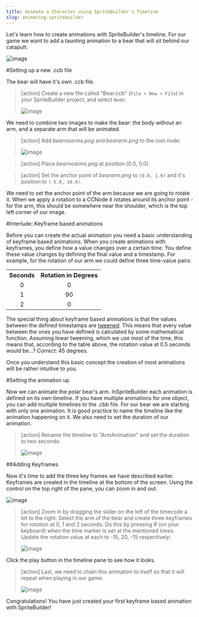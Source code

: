 ```yaml
---
title: Animate a Character using SpriteBuilder's Timeline
slug: animating-spritebuilder
---
```


Let's learn how to create animations with SpriteBuilder's timeline. For our game we want to add a taunting animation to a bear that will sit behind our catapult:

<!-- TODO: update with gif -->

![image](https://s3.amazonaws.com/mgwu-misc/Spritebuilder+Tutorial/Spritebuilder_animating_preview.png)

#Setting up a new .ccb file

The bear will have it's own .ccb file.

> [action]
> Create a new file called "Bear.ccb" (`File > New > File`) in your SpriteBuilder project, and select `Node`:
>
> ![image](https://s3.amazonaws.com/mgwu-misc/Spritebuilder+Tutorial/Spritebuilder_BearCCB.png)

We need to combine two images to make the bear: the body without an arm, and a separate arm that will be animated.

> [action]
> Add *bearnoarms.png* and *beararm.png* to the root node:
>
> ![image](https://s3.amazonaws.com/mgwu-misc/Spritebuilder+Tutorial/Spritebuilder_animated_bear.gif)

<!-- Make School -->

> [action]
> Place *bearnoarms.png* at position (0.0, 0.0).

<!-- Make School -->

> [action]
> Set the anchor point of *beararm.png* to `(0.0, 1.0)` and it's position to `(-5.0, 10.0)`.

We need to set the anchor point of the arm because we are going to rotate it. When we apply a rotation to a CCNode it rotates around its anchor point - for the arm, this should be somewhere near the shoulder, which is the top left corner of our image.

#Interlude: Keyframe based animations

Before you can create the actual animation you need a basic understanding of keyframe based animations. When you create animations with keyframes, you define how a value changes over a certain time. You define these value changes by defining the final value and a timestamp. For example, for the rotation of our arm we could define three time-value pairs:

<!-- TODO: change to MarkDown table if parser supports it -->

<table>
  <tr>
    <th>Seconds</th>
    <th>Rotation in Degrees</th>
  </tr>
  <tr>
    <td style="text-align:center">0</td>
    <td style="text-align:center">0</td>
  </tr>
  <tr>
    <td style="text-align:center">1</td>
    <td style="text-align:center">90</td>
  </tr>
  <tr>
    <td style="text-align:center">2</td>
    <td style="text-align:center">0</td>
  </tr>
</table>

The special thing about keyframe based animations is that the values between the defined timestamps are [tweened](http://en.wikipedia.org/wiki/Inbetweening). This means that every value between the ones you have defined is calculated by some mathematical function. Assuming linear tweening, which we use most of the time, this means that, according to the table above, the rotation value at 0.5 seconds would be...? *Correct*: 45 degrees.

Once you understand this basic concept the creation of most animations will be rather intuitive to you.


#Setting the animation up

Now we can animate the polar bear's arm. InSpriteBuilder each animation is defined on its own timeline. If you have multiple animations for one object, you can add multiple timelines to the .cbb file. For our bear we are starting with only one animation. It is good practice to name the timeline like the animation happening on it. We also need to set the duration of our animation.

> [action]
> Rename the timeline to "ArmAnimation" and set the duration to two seconds:
>
> ![image](https://s3.amazonaws.com/mgwu-misc/Spritebuilder+Tutorial/SetTimelines.gif)


##Adding Keyframes

Now it's time to add the three key frames we have described earlier. Keyframes are created in the timeline at the bottom of the screen. Using the control on the top right of the pane, you can zoom in and out:

![image](https://s3.amazonaws.com/mgwu-misc/Spritebuilder+Tutorial/SpritebuilderAnimation_Zoom.png)

> [action]
> Zoom in by dragging the slider on the left of the timecode a bit to the right. Select the arm of the bear and create three keyframes for *rotation* at 0, 1 and 2 seconds. Do this by pressing *R* (on your keyboard) when the time marker is set at the mentioned times. Update the rotation value at each to -15, 20, -15 respectively:
>
> ![image](https://s3.amazonaws.com/mgwu-misc/Spritebuilder+Tutorial/Spritebuilder_SetKeyframes.gif)

Click the play button in the timeline pane to see how it looks.

> [action]
> Last, we need to chain this animation to itself so that it will repeat when playing in our game:
>
> ![image](https://s3.amazonaws.com/mgwu-misc/Spritebuilder+Tutorial/Spritebuilder_ChainAnimations.png)

Congratulations! You have just created your first keyframe based animation with SpriteBuilder!
